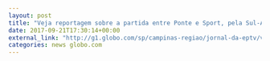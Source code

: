 ```yaml
---
layout: post
title: "Veja reportagem sobre a partida entre Ponte e Sport, pela Sul-Americana"
date: 2017-09-21T17:30:14+00:00
external_link: "http://g1.globo.com/sp/campinas-regiao/jornal-da-eptv/videos/t/edicoes/v/ponte-vence-o-sport-mas-nao-garante-classificacao-e-e-eliminada-da-copa-sul-americana/6163570/"
categories: news globo.com
---
```

